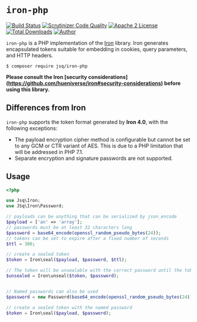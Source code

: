 # `iron-php`

[![Build Status](https://travis-ci.org/jeskew/iron-php.svg?branch=master)](https://travis-ci.org/jeskew/iron-php)
[![Scrutinizer Code Quality](https://scrutinizer-ci.com/g/jeskew/iron-php/badges/quality-score.png?b=master)](https://scrutinizer-ci.com/g/jeskew/iron-php/?branch=master)
[![Apache 2 License](https://img.shields.io/packagist/l/jsq/iron-php.svg?style=flat)](https://www.apache.org/licenses/LICENSE-2.0.html)
[![Total Downloads](https://img.shields.io/packagist/dt/jsq/iron-php.svg?style=flat)](https://packagist.org/packages/jsq/iron-php)
[![Author](http://img.shields.io/badge/author-@jreskew-blue.svg?style=flat-square)](https://twitter.com/jreskew)

`iron-php` is a PHP implementation of the [Iron](https://github.com/hueniverse/iron)
library. Iron generates encapsulated tokens suitable for embedding in cookies,
query parameters, and HTTP headers.

```shell
$ composer require jsq/iron-php
```

**Please consult the Iron [security considerations]
(https://github.com/hueniverse/iron#security-considerations) before using this
library.**

## Differences from Iron

`iron-php` supports the token format generated by **Iron 4.0**, with the
following exceptions:

* The payload encryption cipher method is configurable but cannot be set to any
  GCM or CTR variant of AES. This is due to a PHP limitation that will be
  addressed in PHP 7.1.
* Separate encryption and signature passwords are not supported.

## Usage

```php
<?php

use Jsq\Iron;
use JSq\Iron\Password;

// payloads can be anything that can be serialized by json_encode
$payload = ['an' => 'array']; 
// passwords must be at least 32 characters long
$password = base64_encode(openssl_random_pseudo_bytes(24));
// tokens can be set to expire after a fixed number of seconds
$ttl = 300;

// create a sealed token
$token = Iron\seal($payload, $password, $ttl);

// The token will be unsealable with the correct password until the token expires
$unsealed = Iron\unseal($token, $password);


// Named passwords can also be used
$password = new Password(base64_encode(openssl_random_pseudo_bytes(24)), 'my_password');

// create a sealed token with the named password
$token = Iron\seal($payload, $password);
```

